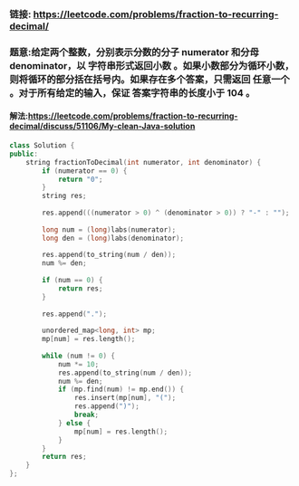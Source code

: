 ### 链接: https://leetcode.com/problems/fraction-to-recurring-decimal/

### 题意:给定两个整数，分别表示分数的分子 numerator 和分母 denominator，以 字符串形式返回小数 。如果小数部分为循环小数，则将循环的部分括在括号内。如果存在多个答案，只需返回 任意一个 。对于所有给定的输入，保证 答案字符串的长度小于 104 。

#### 解法:https://leetcode.com/problems/fraction-to-recurring-decimal/discuss/51106/My-clean-Java-solution

```c++
class Solution {
public:
    string fractionToDecimal(int numerator, int denominator) {
        if (numerator == 0) {
            return "0";
        }
        string res;
        
        res.append(((numerator > 0) ^ (denominator > 0)) ? "-" : "");
        
        long num = (long)labs(numerator);
        long den = (long)labs(denominator);
        
        res.append(to_string(num / den));
        num %= den;
        
        if (num == 0) {
            return res;
        }
        
        res.append(".");
        
        unordered_map<long, int> mp;
        mp[num] = res.length();
        
        while (num != 0) {
            num *= 10;
            res.append(to_string(num / den));
            num %= den;
            if (mp.find(num) != mp.end()) {
                res.insert(mp[num], "(");
                res.append(")");
                break;
            } else {
                mp[num] = res.length();
            }
        }
        return res;        
    }
};
```


